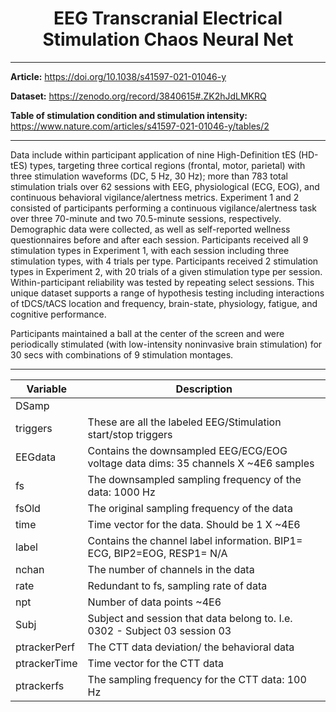 <h1 align="center">EEG Transcranial Electrical Stimulation Chaos Neural Net</h1>

---

**Article:** <a href="https://doi.org/10.1038/s41597-021-01046-y" style="color: red;">https://doi.org/10.1038/s41597-021-01046-y</a>

**Dataset:** <a href="https://zenodo.org/record/3840615#.ZK2hJdLMKRQ" style="color: red;">https://zenodo.org/record/3840615#.ZK2hJdLMKRQ</a>

**Table of stimulation condition and stimulation intensity:** <a href="https://www.nature.com/articles/s41597-021-01046-y/tables/2" style="color: red;">https://www.nature.com/articles/s41597-021-01046-y/tables/2</a>

---

Data include within participant application of nine High-Definition tES (HD-tES) types, targeting three cortical regions (frontal, motor, parietal) with three stimulation waveforms (DC, 5 Hz, 30 Hz); more than 783 total stimulation trials over 62 sessions with EEG, physiological (ECG, EOG), and continuous behavioral vigilance/alertness metrics. Experiment 1 and 2 consisted of participants performing a continuous vigilance/alertness task over three 70-minute and two 70.5-minute sessions, respectively. Demographic data were collected, as well as self-reported wellness questionnaires before and after each session. Participants received all 9 stimulation types in Experiment 1, with each session including three stimulation types, with 4 trials per type. Participants received 2 stimulation types in Experiment 2, with 20 trials of a given stimulation type per session. Within-participant reliability was tested by repeating select sessions. This unique dataset supports a range of hypothesis testing including interactions of tDCS/tACS location and frequency, brain-state, physiology, fatigue, and cognitive performance.

Participants maintained a ball at the center of the screen and were periodically stimulated (with low-intensity noninvasive brain stimulation) for 30 secs with combinations of 9 stimulation montages.

---

| Variable       | Description                                                         |
|----------------|---------------------------------------------------------------------|
| DSamp          |                                                                     |
| triggers       | These are all the labeled EEG/Stimulation start/stop triggers       |
| EEGdata        | Contains the downsampled EEG/ECG/EOG voltage data dims: 35 channels X ~4E6 samples |
| fs             | The downsampled sampling frequency of the data: 1000 Hz             |
| fsOld          | The original sampling frequency of the data                         |
| time           | Time vector for the data. Should be 1 X ~4E6                        |
| label          | Contains the channel label information. BIP1= ECG, BIP2=EOG, RESP1= N/A |
| nchan          | The number of channels in the data                                  |
| rate           | Redundant to fs, sampling rate of data                              |
| npt            | Number of data points ~4E6                                          |
| Subj           | Subject and session that data belong to. I.e. 0302 - Subject 03 session 03 |
| ptrackerPerf   | The CTT data deviation/ the behavioral data                         |
| ptrackerTime   | Time vector for the CTT data                                        |
| ptrackerfs     | The sampling frequency for the CTT data: 100 Hz                     |

